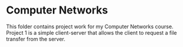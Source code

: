 # Computer Networks
This folder contains project work for my Computer Networks course.
Project 1 is a simple client-server that allows the client to request a file transfer from the server.
